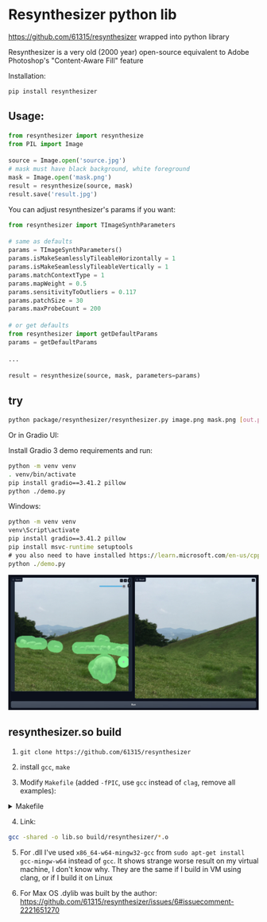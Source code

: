 # Resynthesizer python lib

https://github.com/61315/resynthesizer wrapped into python library

Resynthesizer is a very old (2000 year) open-source equivalent to Adobe Photoshop's "Content-Aware Fill" feature

Installation:

```bash
pip install resynthesizer
```

## Usage:
```python
from resynthesizer import resynthesize
from PIL import Image

source = Image.open('source.jpg')
# mask must have black background, white foreground
mask = Image.open('mask.png')
result = resynthesize(source, mask)
result.save('result.jpg')

```

You can adjust resynthesizer's params if you want:
```python
from resynthesizer import TImageSynthParameters

# same as defaults
params = TImageSynthParameters()
params.isMakeSeamlesslyTileableHorizontally = 1
params.isMakeSeamlesslyTileableVertically = 1
params.matchContextType = 1
params.mapWeight = 0.5
params.sensitivityToOutliers = 0.117
params.patchSize = 30
params.maxProbeCount = 200

# or get defaults
from resynthesizer import getDefaultParams
params = getDefaultParams

...

result = resynthesize(source, mask, parameters=params)

```

## try

```bash
python package/resynthesizer/resynthesizer.py image.png mask.png [out.png]
```

Or in Gradio UI:

Install Gradio 3 demo requirements and run:
```bash
python -m venv venv
. venv/bin/activate
pip install gradio==3.41.2 pillow
python ./demo.py

```

Windows:
```cmd
python -m venv venv
venv\Script\activate
pip install gradio==3.41.2 pillow
pip install msvc-runtime setuptools
# you also need to have installed https://learn.microsoft.com/en-us/cpp/windows/latest-supported-vc-redist?view=msvc-170#latest-microsoft-visual-c-redistributable-version
python ./demo.py
```


![](/demo.jpg)

## resynthesizer.so build

1. `git clone https://github.com/61315/resynthesizer`

2. install `gcc`, `make`

3. Modify `Makefile` (added `-fPIC`, use `gcc` instead of `clag`, remove all examples):
<details>

<summary>Makefile</summary>

```Makefile
.POSIX:
CC        = gcc -std=c99
CPPFLAGS  = -MMD -MP -DSYNTH_LIB_ALONE -fPIC
CFLAGS    = -Wall -Wextra -pedantic -O3
LDFLAGS   = -lm
LDLIBS    =
# PREFIX = /usr/local

LIB_DIR := lib
BUILD_DIR := build
SRC_DIR := resynthesizer

# Collect resynthesizer sources and headers, then create object files out of the sources.
SRCS := $(shell find $(SRC_DIR) -name '*.c')
OBJS := $(SRCS:%.c=$(BUILD_DIR)/%.o)
DEPS := $(OBJS:.o=.d)

INC_DIRS := $(shell find $(SRC_DIR) -type d)
INC_FLAGS := $(addprefix -I,$(INC_DIRS))

STATIC_LIB := $(LIB_DIR)/libresynthesizer.a

ASSET_DIR := assets
EXAMPLE_DIR := examples
EXAMPLES := $(EXAMPLE_DIR)/hello $(EXAMPLE_DIR)/ppm $(EXAMPLE_DIR)/painter

# -g -Wall -Wextra -Werror -std=c99 -pedantic-errors
# TODO: Try both -Werror and -pedantic-errors after all the chores are done.

all: $(STATIC_LIB) test
	@echo "\033[1;92mDone!\033[0m"

# Build resynthesizer as static library.
$(STATIC_LIB): $(OBJS)
	@echo "\033[1;92mBuilding $@\033[0m"
	mkdir -p $(dir $@)
	ar rvs $@ $^

$(BUILD_DIR)/%.o: %.c
	@echo "\033[1;92mBuilding $@\033[0m"
	mkdir -p $(dir $@)
	$(CC) $(CPPFLAGS) $(CFLAGS) -c $< -o $@

.PHONY: clean test all

clean:
	$(RM) -r $(BUILD_DIR) $(LIB_DIR) $(EXAMPLES)


-include $(DEPS)

```
</details>

4. Link:
```bash
gcc -shared -o lib.so build/resynthesizer/*.o
```

5. For .dll I've used `x86_64-w64-mingw32-gcc` from `sudo apt-get install gcc-mingw-w64` instead of `gcc`. It shows strange worse result on my virtual machine, I don't know why. They are the same if I build in VM using clang, or if I build it on Linux

6. For Max OS .dylib was built by the author: https://github.com/61315/resynthesizer/issues/6#issuecomment-2221651270
